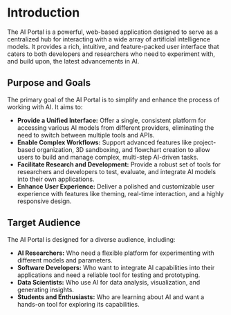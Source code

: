 # Introduction

The AI Portal is a powerful, web-based application designed to serve as a centralized hub for interacting with a wide array of artificial intelligence models. It provides a rich, intuitive, and feature-packed user interface that caters to both developers and researchers who need to experiment with, and build upon, the latest advancements in AI.

## Purpose and Goals

The primary goal of the AI Portal is to simplify and enhance the process of working with AI. It aims to:

*   **Provide a Unified Interface:** Offer a single, consistent platform for accessing various AI models from different providers, eliminating the need to switch between multiple tools and APIs.
*   **Enable Complex Workflows:** Support advanced features like project-based organization, 3D sandboxing, and flowchart creation to allow users to build and manage complex, multi-step AI-driven tasks.
*   **Facilitate Research and Development:** Provide a robust set of tools for researchers and developers to test, evaluate, and integrate AI models into their own applications.
*   **Enhance User Experience:** Deliver a polished and customizable user experience with features like theming, real-time interaction, and a highly responsive design.

## Target Audience

The AI Portal is designed for a diverse audience, including:

*   **AI Researchers:** Who need a flexible platform for experimenting with different models and parameters.
*   **Software Developers:** Who want to integrate AI capabilities into their applications and need a reliable tool for testing and prototyping.
*   **Data Scientists:** Who use AI for data analysis, visualization, and generating insights.
*   **Students and Enthusiasts:** Who are learning about AI and want a hands-on tool for exploring its capabilities.